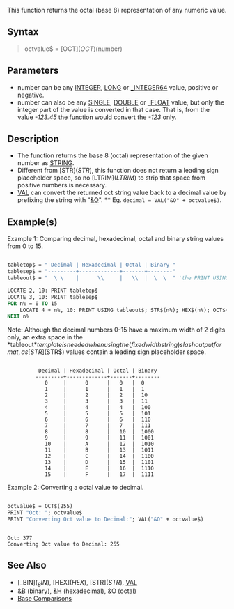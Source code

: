 This function returns the octal (base 8) representation of any numeric value.

## Syntax

> octvalue$ = [OCT$](OCT$)(number)

## Parameters

* number can be any [INTEGER](INTEGER), [LONG](LONG) or [_INTEGER64](_INTEGER64) value, positive or negative.
* number can also be any [SINGLE](SINGLE), [DOUBLE](DOUBLE) or [_FLOAT](_FLOAT) value, but only the integer part of the value is converted in that case. That is, from the value *-123.45* the function would convert the *-123* only.

## Description

* The function returns the base 8 (octal) representation of the given number as [STRING](STRING).
* Different from [STR$](STR$), this function does not return a leading sign placeholder space, so no [LTRIM$](LTRIM$) to strip that space from positive numbers is necessary.
* [VAL](VAL) can convert the returned oct string value back to a decimal value by prefixing the string with "[&O](&O)".
** Eg. `decimal = VAL("&O" + octvalue$)`.

## Example(s)

Example 1: Comparing decimal, hexadecimal, octal and binary string values from 0 to 15.

```vb

tabletop$ = " Decimal | Hexadecimal | Octal | Binary "
tablesep$ = "---------+-------------+-------+--------"
tableout$ = "  \ \    |      \\     |   \\  |  \  \  " 'the PRINT USING template

LOCATE 2, 10: PRINT tabletop$
LOCATE 3, 10: PRINT tablesep$
FOR n% = 0 TO 15
    LOCATE 4 + n%, 10: PRINT USING tableout$; STR$(n%); HEX$(n%); OCT$(n%); _BIN$(n%)
NEXT n%

```

Note: Although the decimal numbers 0-15 have a maximum width of 2 digits only, an extra space in the *tableout$* template is needed when using the (fixed width string) slash output format, as [STR$](STR$) values contain a leading sign placeholder space.

```text

          Decimal | Hexadecimal | Octal | Binary
         ---------+-------------+-------+--------
            0     |      0      |   0   |  0
            1     |      1      |   1   |  1
            2     |      2      |   2   |  10
            3     |      3      |   3   |  11
            4     |      4      |   4   |  100
            5     |      5      |   5   |  101
            6     |      6      |   6   |  110
            7     |      7      |   7   |  111
            8     |      8      |   10  |  1000
            9     |      9      |   11  |  1001
            10    |      A      |   12  |  1010
            11    |      B      |   13  |  1011
            12    |      C      |   14  |  1100
            13    |      D      |   15  |  1101
            14    |      E      |   16  |  1110
            15    |      F      |   17  |  1111

```

Example 2: Converting a octal value to decimal.

```vb

octvalue$ = OCT$(255)
PRINT "Oct: "; octvalue$
PRINT "Converting Oct value to Decimal:"; VAL("&O" + octvalue$)

```

```text

Oct: 377
Converting Oct value to Decimal: 255

```

## See Also

* [_BIN$](_BIN$), [HEX$](HEX$), [STR$](STR$), [VAL](VAL)
* [&B](&B) (binary), [&H](&H) (hexadecimal), [&O](&O) (octal)
* [Base Comparisons](Base-Comparisons)
